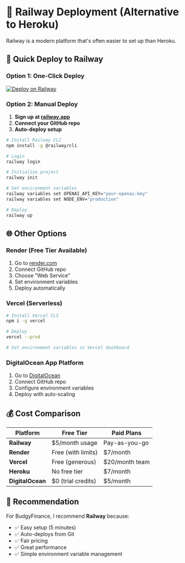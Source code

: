 # 🚂 Railway Deployment (Alternative to Heroku)

Railway is a modern platform that's often easier to set up than Heroku.

## 🚀 Quick Deploy to Railway

### **Option 1: One-Click Deploy**
[![Deploy on Railway](https://railway.app/button.svg)](https://railway.app/template/nodejs)

### **Option 2: Manual Deploy**

1. **Sign up at [railway.app](https://railway.app)**
2. **Connect your GitHub repo**
3. **Auto-deploy setup**

```bash
# Install Railway CLI
npm install -g @railway/cli

# Login
railway login

# Initialize project
railway init

# Set environment variables
railway variables set OPENAI_API_KEY="your-openai-key"
railway variables set NODE_ENV="production"

# Deploy
railway up
```

## 🌐 Other Options

### **Render (Free Tier Available)**
1. Go to [render.com](https://render.com)
2. Connect GitHub repo
3. Choose "Web Service"
4. Set environment variables
5. Deploy automatically

### **Vercel (Serverless)**
```bash
# Install Vercel CLI
npm i -g vercel

# Deploy
vercel --prod

# Set environment variables in Vercel dashboard
```

### **DigitalOcean App Platform**
1. Go to [DigitalOcean](https://www.digitalocean.com/products/app-platform)
2. Connect GitHub repo
3. Configure environment variables
4. Deploy with auto-scaling

## 💰 Cost Comparison

| Platform | Free Tier | Paid Plans |
|----------|-----------|------------|
| **Railway** | $5/month usage | Pay-as-you-go |
| **Render** | Free (with limits) | $7/month |
| **Vercel** | Free (generous) | $20/month team |
| **Heroku** | No free tier | $7/month |
| **DigitalOcean** | $0 (trial credits) | $5/month |

## 🎯 Recommendation

For BudgyFinance, I recommend **Railway** because:
- ✅ Easy setup (5 minutes)
- ✅ Auto-deploys from Git
- ✅ Fair pricing
- ✅ Great performance
- ✅ Simple environment variable management
